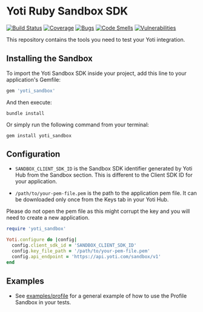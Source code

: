# Yoti Ruby Sandbox SDK

[![Build Status](https://travis-ci.com/getyoti/yoti-ruby-sdk-sandbox.svg?branch=master)](https://travis-ci.com/getyoti/yoti-ruby-sdk-sandbox)
[![Coverage](https://sonarcloud.io/api/project_badges/measure?project=getyoti%3Aruby-sandbox&metric=coverage)](https://sonarcloud.io/dashboard?id=getyoti%3Aruby-sandbox)
[![Bugs](https://sonarcloud.io/api/project_badges/measure?project=getyoti%3Aruby-sandbox&metric=bugs)](https://sonarcloud.io/dashboard?id=getyoti%3Aruby-sandbox)
[![Code Smells](https://sonarcloud.io/api/project_badges/measure?project=getyoti%3Aruby-sandbox&metric=code_smells)](https://sonarcloud.io/dashboard?id=getyoti%3Aruby-sandbox)
[![Vulnerabilities](https://sonarcloud.io/api/project_badges/measure?project=getyoti%3Aruby-sandbox&metric=vulnerabilities)](https://sonarcloud.io/dashboard?id=getyoti%3Aruby-sandbox)

This repository contains the tools you need to test your Yoti integration.

## Installing the Sandbox

To import the Yoti Sandbox SDK inside your project, add this line to your application's Gemfile:

```ruby
gem 'yoti_sandbox'
```

And then execute:

```shell
bundle install
```

Or simply run the following command from your terminal:

```shell
gem install yoti_sandbox
```

## Configuration

* `SANDBOX_CLIENT_SDK_ID` is the Sandbox SDK identifier generated by Yoti Hub from the Sandbox section. This is different to the Client SDK ID for your application.

* `/path/to/your-pem-file.pem` is the path to the application pem file. It can be downloaded only once from the Keys tab in your Yoti Hub.

Please do not open the pem file as this might corrupt the key and you will need to create a new application.

```ruby
require 'yoti_sandbox'

Yoti.configure do |config|
  config.client_sdk_id = 'SANDBOX_CLIENT_SDK_ID'
  config.key_file_path = '/path/to/your-pem-file.pem'
  config.api_endpoint = 'https://api.yoti.com/sandbox/v1'
end
```

## Examples

- See [examples/profile](examples/profile) for a general example of how to use the Profile Sandbox in your tests.

